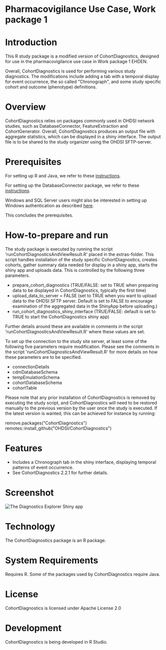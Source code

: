 Pharmacovigilance Use Case, Work package 1
==========================================

Introduction
============
This R study package is a modified version of CohortDiagnostics, designed for use in the pharmacovigilance use case in Work package 1 EHDEN. 

Overall, CohortDiagnostics is used for performing various study diagnostics. The modifications include adding a tab with a temporal display for event occurrence, the so called "Chronograph", and some study specific cohort and outcome (phenotype) definitions.

Overview
=======================
CohortDiagnostics relies on packages commonly used in OHDSI network studies, such as DatabaseConnector, FeatureExtraction and CohortGenerator. Overall, CohortDiagnostics produces an output file with aggregate statistics, which can be displayed in a shiny interface. The output file is to be shared to the study organizer using the OHDSI SFTP-server. 

Prerequisites
=======================
For setting up R and Java, we refer to these [instructions](https://ohdsi.github.io/Hades/rSetup.html).

For setting up the DatabaseConnector package, we refer to these [instructions](http://ohdsi.github.io/DatabaseConnector/articles/Connecting.html#obtaining-drivers).

Windows and SQL Server users might also be interested in setting up Windows authentication as described [here](http://ohdsi.github.io/DatabaseConnector/reference/connect.html#windows-authentication-for-sql-server-1).

This concludes the prerequisites.

How-to-prepare and run
=======================
The study package is executed by running the script 'runCohortDiagnosticsAndViewResult.R' placed in the extras-folder. This script handles installation of the study specific CohortDiagnostics, creates cohorts, gather summary data needed for display in a shiny app, starts the shiny app and uploads data. This is controlled by the following three parameters. 

* prepare_cohort_diagnostics (TRUE/FALSE: set to TRUE when preparing data to be displayed in CohortDiagnostics, typically the first time)
* upload_data_to_server = FALSE (set to TRUE when you want to upload data to the OHDSI SFTP server. Default is set to FALSE to encourage  examination of the aggregated data in the ShinyApp before uploading.)
* run_cohort_diagnostics_shiny_interface (TRUE/FALSE: default is set to TRUE to start the CohortDiagnostics shiny app)

Further details around these are available in comments in the script 'runCohortDiagnosticsAndViewResult.R' where these values are set. 

To set up the connection to the study site server, at least some of the following five parameters require modification. Please see the comments in the script 'runCohortDiagnosticsAndViewResult.R' for more details on how these parameters are to be specified.

* connectionDetails 
* cdmDatabaseSchema 
* tempEmulationSchema
* cohortDatabaseSchema 
* cohortTable

Please note that any prior installation of CohortDiagnostics is removed by executing the study script, and CohortDiagnostics will need to be restored manually to the previous version by the user once the study is executed. If the latest version is wanted, this can be achieved for instance by running:

remove.packages("CohortDiagnostics")
remotes::install_github("OHDSI/CohortDiagnostics")

Features
========
- Includes a Chronograph tab in the shiny interface, displaying temporal patterns of event occurrence. 
- See CohortDiagnostics 2.2.1 for further details.

Screenshot
==========
![The Diagnostics Explorer Shiny app](vignettes/shiny.png)

Technology
==========
The CohortDiagnostics package is an R package.

System Requirements
===================
Requires R. Some of the packages used by CohortDiagnostics require Java.

License
=======
CohortDiagnostics is licensed under Apache License 2.0

Development
===========
CohortDiagnostics is being developed in R Studio.

